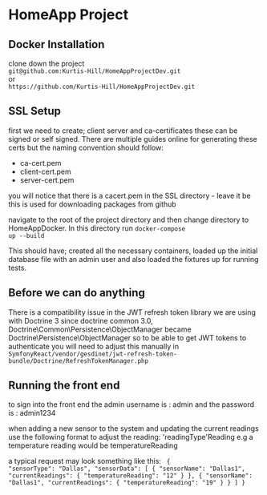 <h1>HomeApp Project</h1>
<h2>Docker Installation</h2>
clone down the project <br>
<code>git@github.com:Kurtis-Hill/HomeAppProjectDev.git</code>
<br>
or
<br>
<code>https://github.com/Kurtis-Hill/HomeAppProjectDev.git</code>

<h2>SSL Setup</h2>
first we need to create; client server and ca-certificates these can be signed or self signed. There are multiple guides online for generating these certs but the naming convention should follow:
<ul>
    <li>ca-cert.pem</li>
    <li>client-cert.pem</li>
    <li>server-cert.pem</li>    
</ul>
you will notice that there is a cacert.pem in the SSL directory - leave it be this is used for downloading packages from github  

navigate to the root of the project directory and then change directory to HomeAppDocker.
In this directory run <code>docker-compose up --build</code>

This should have; created all the necessary containers, loaded up the initial database file with an admin user and also loaded the fixtures up for running tests.

<h2>Before we can do anything</h2>
There is a compatibility issue in the JWT refresh token library we are using with Doctrine 3 since doctrine common 3.0, Doctrine\Common\Persistence\ObjectManager became Doctrine\Persistence\ObjectManager
so to be able to get JWT tokens to authenticate you will need to adjust this manually in <code>SymfonyReact/vendor/gesdinet/jwt-refresh-token-bundle/Doctrine/RefreshTokenManager.php</code>


<h2>Running the front end</h2>
to sign into the front end the admin username is : admin
and the password is : admin1234


when adding a new sensor to the system and updating the current readings use the following format to adjust the reading:
'readingType'Reading
e.g a temperature reading would be temperatureReading

a typical request may look something like this:
<code>
{
    "sensorType": "Dallas",
    "sensorData": [ 
        {
            "sensorName": "Dallas1",
            "currentReadings": {
                "temperatureReading": "12"
        }
        },
        {
            "sensorName": "Dallas1",
            "currentReadings": {
                "temperatureReading": "19"
            }
        }
    ]
}
</code>
